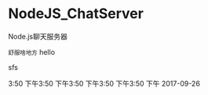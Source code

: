 
# NodeJS_ChatServer
Node.js聊天服务器

<!-- more -->
`舒服啥地方`
hello
<!---->sfs

3:50 下午3:50 下午3:50 下午3:50 下午3:50 下午
2017-09-26



